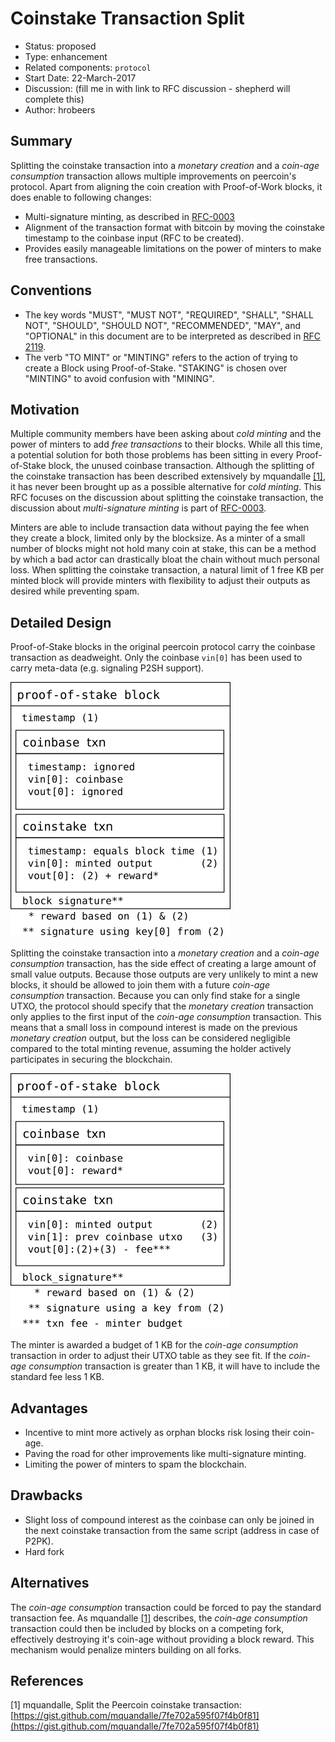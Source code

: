 # Coinstake Transaction Split

- Status: proposed
- Type: enhancement
- Related components: `protocol`
- Start Date: 22-March-2017
- Discussion: (fill me in with link to RFC discussion - shepherd will complete this)
- Author: hrobeers

## Summary
Splitting the coinstake transaction into a *monetary creation* and a *coin-age consumption* transaction allows multiple improvements on peercoin's protocol.
Apart from aligning the coin creation with Proof-of-Work blocks, it does enable to following changes:

* Multi-signature minting, as described in [RFC-0003](../0003-multisig-minting/0003-multisig-minting.md)
* Alignment of the transaction format with bitcoin by moving the coinstake timestamp to the coinbase input (RFC to be created).
* Provides easily manageable limitations on the power of minters to make free transactions.

## Conventions
- The key words "MUST", "MUST NOT", "REQUIRED", "SHALL", "SHALL NOT", "SHOULD", "SHOULD NOT", "RECOMMENDED", "MAY", and "OPTIONAL" in this document are to be interpreted as described in [RFC 2119](http://tools.ietf.org/html/rfc2119).
- The verb "TO MINT" or "MINTING" refers to the action of trying to create a Block using Proof-of-Stake. "STAKING" is chosen over "MINTING" to avoid confusion with "MINING".

## Motivation
Multiple community members have been asking about *cold minting* and the power of minters to add *free transactions* to their blocks.
While all this time, a potential solution for both those problems has been sitting in every Proof-of-Stake block, the unused coinbase transaction.
Although the splitting of the coinstake transaction has been described extensively by mquandalle [[1]](https://gist.github.com/mquandalle/7fe702a595f07f4b0f81), it has never been brought up as a possible alternative for *cold minting*. This RFC focuses on the discussion about splitting the coinstake transaction, the discussion about *multi-signature minting* is part of [RFC-0003](../0003-multisig-minting/0003-multisig-minting.md).

Minters are able to include transaction data without paying the fee when they create a block, limited only by the blocksize.
As a minter of a small number of blocks might not hold many coin at stake, this can be a method by which a bad actor can drastically bloat the chain without much personal loss.
When splitting the coinstake transaction, a natural limit of 1 free KB per minted block will provide minters with flexibility to adjust their outputs as desired while preventing spam.

## Detailed Design
Proof-of-Stake blocks in the original peercoin protocol carry the coinbase transaction as deadweight.
Only the coinbase `vin[0]` has been used to carry meta-data (e.g. signaling P2SH support).

![original block layout](original.png)

Splitting the coinstake transaction into a *monetary creation* and a *coin-age consumption* transaction, has the side effect of creating a large amount of small value outputs.
Because those outputs are very unlikely to mint a new blocks, it should be allowed to join them with a future *coin-age consumption* transaction.
Because you can only find stake for a single UTXO, the protocol should specify that the *monetary creation* transaction only applies to the first input of the *coin-age consumption* transaction.
This means that a small loss in compound interest is made on the previous *monetary creation* output, but the loss can be considered negligible compared to the total minting revenue, assuming the holder actively participates in securing the blockchain.

![splitted block layout](split.png)

The minter is awarded a budget of 1 KB for the *coin-age consumption* transaction in order to adjust their UTXO table as they see fit.
If the *coin-age consumption* transaction is greater than 1 KB, it will have to include the standard fee less 1 KB.

## Advantages

* Incentive to mint more actively as orphan blocks risk losing their coin-age.
* Paving the road for other improvements like multi-signature minting.
* Limiting the power of minters to spam the blockchain.

## Drawbacks

* Slight loss of compound interest as the coinbase can only be joined in the next coinstake transaction from the same script (address in case of P2PK).
* Hard fork

## Alternatives

The *coin-age consumption* transaction could be forced to pay the standard transaction fee.
As mquandalle [[1]](https://gist.github.com/mquandalle/7fe702a595f07f4b0f81) describes, the *coin-age consumption* transaction could then be included by blocks on a competing fork, effectively destroying it's coin-age without providing a block reward.
This mechanism would penalize minters building on all forks.


## References
[1] mquandalle, Split the Peercoin coinstake transaction: [https://gist.github.com/mquandalle/7fe702a595f07f4b0f81](https://gist.github.com/mquandalle/7fe702a595f07f4b0f81)
